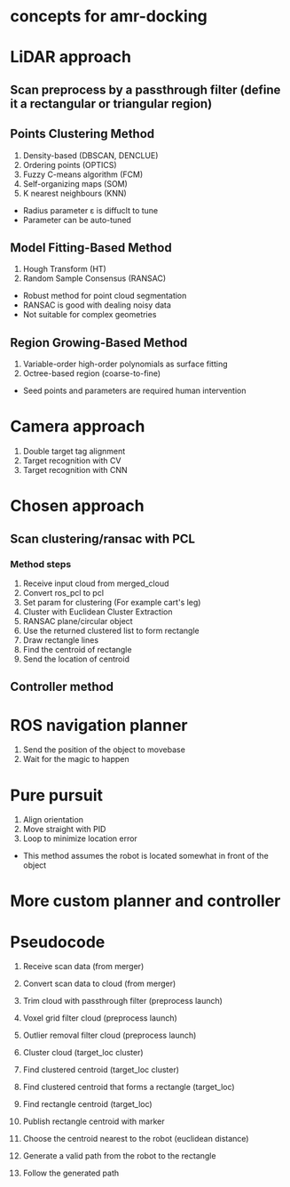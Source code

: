 # concepts for amr-docking
# LiDAR approach
## Scan preprocess by a passthrough filter (define it a rectangular or triangular region)
## Points Clustering Method
1. Density-based (DBSCAN, DENCLUE)
2. Ordering points (OPTICS)
3. Fuzzy C-means algorithm (FCM)
4. Self-organizing maps (SOM)
5. K nearest neighbours (KNN)
- Radius parameter ε is diffuclt to tune
- Parameter can be auto-tuned

## Model Fitting-Based Method
1. Hough Transform (HT)
2. Random Sample Consensus (RANSAC)
- Robust method for point cloud segmentation
- RANSAC is good with dealing noisy data
- Not suitable for complex geometries

## Region Growing-Based Method
1. Variable-order high-order polynomials as surface fitting
2. Octree-based region (coarse-to-fine)
- Seed points and parameters are required human intervention

# Camera approach
1. Double target tag alignment
2. Target recognition with CV
3. Target recognition with CNN

# Chosen approach
## Scan clustering/ransac with PCL
### Method steps
1. Receive input cloud from merged_cloud
2. Convert ros_pcl to pcl
3. Set param for clustering (For example cart's leg)
4. Cluster with Euclidean Cluster Extraction
5. RANSAC plane/circular object
6. Use the returned clustered list to form rectangle
7. Draw rectangle lines
8. Find the centroid of rectangle
9. Send the location of centroid

## Controller method
# ROS navigation planner
1. Send the position of the object to movebase
2. Wait for the magic to happen

# Pure pursuit
1. Align orientation
2. Move straight with PID
3. Loop to minimize location error
- This method assumes the robot is located somewhat in front of the object

# More custom planner and controller

# Pseudocode
1. Receive scan data (from merger)
2. Convert scan data to cloud (from merger)
3. Trim cloud with passthrough filter (preprocess launch)
4. Voxel grid filter cloud (preprocess launch)
5. Outlier removal filter cloud (preprocess launch)
6. Cluster cloud (target_loc cluster)
7. Find clustered centroid (target_loc cluster)
8. Find clustered centroid that forms a rectangle (target_loc)
9. Find rectangle centroid (target_loc)
10. Publish rectangle centroid with marker
11. Choose the centroid nearest to the robot (euclidean distance)


12. Generate a valid path from the robot to the rectangle
13. Follow the generated path

